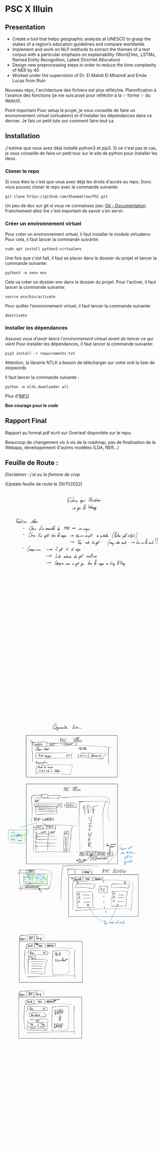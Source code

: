 # PSC X Illuin

## Presentation

- Create a tool that helps geographic analysts at UNESCO to grasp the stakes of a region’s education guidelines and compare
worldwide.
- Implement and work on NLP methods to extract the themes of a text corpus with a particular emphasis on
explainability (Word2Vec, LSTMs, Named Entity Recognition, Latent Dirichlet Allocation)
- Design new preprocessing steps in order to reduce the time complexity of NER by 40
- Worked under the supervision of Dr. El Mahdi El Mhamdi and Emile Lucas from Illuin


Nouveau répo, l'architecture des fichiers est plus réfléchie. Plannification à l'avance des fonctions (je me suis posé pour réfléchir à la :sparkles: forme :sparkles: du WebUI). 

Point important Pour setup le projet, je vous conseille de faire un environnement virtuel (virtualenv) et d'installer les dépendances dans ce dernier. Je fais un petit tuto sur comment faire tout ça.

## Installation

J'estime que vous avez déjà installé python3 et pip3. Si ce n'est pas le cas, je vous conseille de faire un petit tour sur le site de python pour installer les deux.

### Cloner le repo

Si vous êtes la c'est que vous avez déjà les droits d'accès au repo. Donc vous pouvez cloner le repo avec la commande suivante:

    git clone https://github.com/Shaamallow/PSC.git

Un peu de doc sur git si vous ne connaissez pas: [Git - Documentation](https://git-scm.com/doc) Franchement allez lire c'est important de savoir s'en servir.

### Créer un environnement virtuel

Pour créer un environnement virtuel, il faut installer le module virtualenv. Pour cela, il faut lancer la commande suivante:

    sudo apt install python3-virtualenv

Une fois que c'est fait, il faut se placer dans le dossier du projet et lancer la commande suivante:

    python3 -m venv env

Cela va créer un dossier env dans le dossier du projet. Pour l'activer, il faut lancer la commande suivante:
    
    source env/bin/activate

Pour quitter l'environnement virtuel, il faut lancer la commande suivante:

    deactivate

### Installer les dépendances

_Assurez vous d'avoir lancé l'environnement virtuel avant de lancer ce qui vient_
Pour installer les dépendances, il faut lancer la commande suivante:

    pip3 install -r requirements.txt

Attention, la librairie NTLK a besoin de télécharger sur votre ordi la liste de stopwords 

Il faut lancer la commande suivante : 

    python -m nltk.downloader all

Plus d'[INFO](https://www.nltk.org/data.html)

**Bon courage pour le code**

## Rapport Final

Rapport au format pdf écrit sur Overleaf disponible sur le repo.

Beaucoup de changement vis à vis de la roadmap, pas de finalisation de la Webapp, developpement d'autres modèles (LDA, NER...)
## Feuille de Route : 

_Disclaimer : j'ai eu la flemme de crop_

(Update feuille de route le 29/11/2022)

![Feuille de Route](./docs/Images/Webapp_1.jpg)
![Feuille de Route](./docs/Images/Webapp_2.jpg)
![Feuille de Route](./docs/Images/Webapp_3.jpg)

